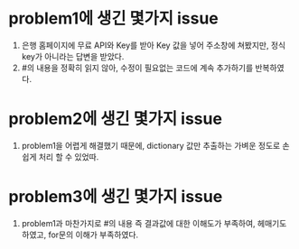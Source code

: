 # problem1에 생긴 몇가지 issue
1. 은행 홈페이지에 무료 API와 Key를 받아 Key 값을 넣어 주소창에 쳐봤지만, 정식 key가 아니라는 답변을 받았다.
2. #의 내용을 정확히 읽지 않아, 수정이 필요없는 코드에 계속 추가하기를 반복하였다.

# problem2에 생긴 몇가지 issue
1. problem1을 어렵게 해결했기 때문에, dictionary 값만 추출하는 가벼운 정도로 손쉽게 처리 할 수 있었따.

# problem3에 생긴 몇가지 issue
1. problem1과 마찬가지로 #의 내용 즉 결과값에 대한 이해도가 부족하여, 헤매기도 하였고, for문의 이해가 부족하였다.